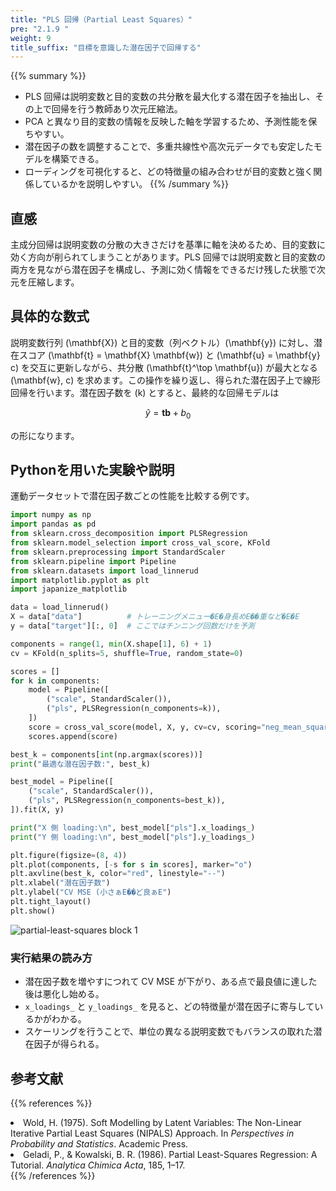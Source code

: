 ```yaml
---
title: "PLS 回帰（Partial Least Squares）"
pre: "2.1.9 "
weight: 9
title_suffix: "目標を意識した潜在因子で回帰する"
---
```


{{% summary %}}
- PLS 回帰は説明変数と目的変数の共分散を最大化する潜在因子を抽出し、その上で回帰を行う教師あり次元圧縮法。
- PCA と異なり目的変数の情報を反映した軸を学習するため、予測性能を保ちやすい。
- 潜在因子の数を調整することで、多重共線性や高次元データでも安定したモデルを構築できる。
- ローディングを可視化すると、どの特徴量の組み合わせが目的変数と強く関係しているかを説明しやすい。
{{% /summary %}}

## 直感
主成分回帰は説明変数の分散の大きさだけを基準に軸を決めるため、目的変数に効く方向が削られてしまうことがあります。PLS 回帰では説明変数と目的変数の両方を見ながら潜在因子を構成し、予測に効く情報をできるだけ残した状態で次元を圧縮します。

## 具体的な数式
説明変数行列 \(\mathbf{X}\) と目的変数（列ベクトル）\(\mathbf{y}\) に対し、潜在スコア \(\mathbf{t} = \mathbf{X} \mathbf{w}\) と \(\mathbf{u} = \mathbf{y} c\) を交互に更新しながら、共分散 \(\mathbf{t}^\top \mathbf{u}\) が最大となる \(\mathbf{w}, c\) を求めます。この操作を繰り返し、得られた潜在因子上で線形回帰を行います。潜在因子数を \(k\) とすると、最終的な回帰モデルは

$$
\hat{y} = \mathbf{t} \boldsymbol{b} + b_0
$$

の形になります。

## Pythonを用いた実験や説明
運動データセットで潜在因子数ごとの性能を比較する例です。

```python
import numpy as np
import pandas as pd
from sklearn.cross_decomposition import PLSRegression
from sklearn.model_selection import cross_val_score, KFold
from sklearn.preprocessing import StandardScaler
from sklearn.pipeline import Pipeline
from sklearn.datasets import load_linnerud
import matplotlib.pyplot as plt
import japanize_matplotlib

data = load_linnerud()
X = data["data"]          # トレーニングメニュー�E�身長めE��重など�E�E
y = data["target"][:, 0]  # ここではチンニング回数だけを予測

components = range(1, min(X.shape[1], 6) + 1)
cv = KFold(n_splits=5, shuffle=True, random_state=0)

scores = []
for k in components:
    model = Pipeline([
        ("scale", StandardScaler()),
        ("pls", PLSRegression(n_components=k)),
    ])
    score = cross_val_score(model, X, y, cv=cv, scoring="neg_mean_squared_error").mean()
    scores.append(score)

best_k = components[int(np.argmax(scores))]
print("最適な潜在因子数:", best_k)

best_model = Pipeline([
    ("scale", StandardScaler()),
    ("pls", PLSRegression(n_components=best_k)),
]).fit(X, y)

print("X 側 loading:\n", best_model["pls"].x_loadings_)
print("Y 側 loading:\n", best_model["pls"].y_loadings_)

plt.figure(figsize=(8, 4))
plt.plot(components, [-s for s in scores], marker="o")
plt.axvline(best_k, color="red", linestyle="--")
plt.xlabel("潜在因子数")
plt.ylabel("CV MSE (小さぁE��ど良ぁE")
plt.tight_layout()
plt.show()
```

![partial-least-squares block 1](/images/basic/regression/partial-least-squares_block01.svg)

### 実行結果の読み方
- 潜在因子数を増やすにつれて CV MSE が下がり、ある点で最良値に達した後は悪化し始める。
- `x_loadings_` と `y_loadings_` を見ると、どの特徴量が潜在因子に寄与しているかがわかる。
- スケーリングを行うことで、単位の異なる説明変数でもバランスの取れた潜在因子が得られる。

## 参考文献
{{% references %}}
<li>Wold, H. (1975). Soft Modelling by Latent Variables: The Non-Linear Iterative Partial Least Squares (NIPALS) Approach. In <i>Perspectives in Probability and Statistics</i>. Academic Press.</li>
<li>Geladi, P., &amp; Kowalski, B. R. (1986). Partial Least-Squares Regression: A Tutorial. <i>Analytica Chimica Acta</i>, 185, 1–17.</li>
{{% /references %}}
